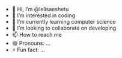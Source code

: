 - 👋 Hi, I’m @lelisaeshetu
- 👀 I’m interested in coding
- 🌱 I’m currently learning computer science
- 💞️ I’m looking to collaborate on developing
- 📫 How to reach me 
- 😄 Pronouns: ...
- ⚡ Fun fact: ...

<!---
lelisaeshetu/lelisaeshetu is a ✨ special ✨ repository because its `README.md` (this file) appears on your GitHub profile.
You can click the Preview link to take a look at your changes.
--->
